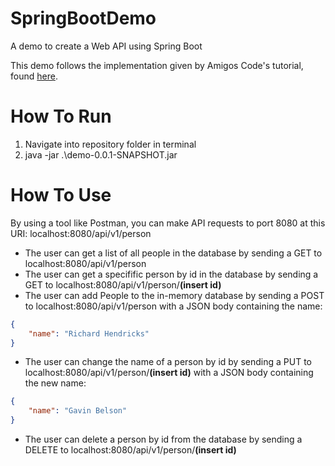 # SpringBootDemo
 A demo to create a Web API using Spring Boot

This demo follows the implementation given by Amigos Code's tutorial, found [here](https://www.youtube.com/watch?v=vtPkZShrvXQ).

# How To Run
1. Navigate into repository folder in terminal
2. java -jar .\demo-0.0.1-SNAPSHOT.jar

# How To Use
By using a tool like Postman, you can make API requests to port 8080 at this URI: localhost:8080/api/v1/person
- The user can get a list of all people in the database by sending a GET to localhost:8080/api/v1/person
- The user can get a specifific person by id in the database by sending a GET to localhost:8080/api/v1/person/**(insert id)**
- The user can add People to the in-memory database by sending a POST to localhost:8080/api/v1/person with a JSON body containing the name:
```json
{
	"name": "Richard Hendricks"
}
```
- The user can change the name of a person by id by sending a PUT to localhost:8080/api/v1/person/**(insert id)** with a JSON body containing the new name:
```json
{
	"name": "Gavin Belson"
}
```
- The user can delete a person by id from the database by sending a DELETE to localhost:8080/api/v1/person/**(insert id)**
